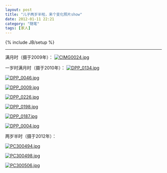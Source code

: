 ```yaml
---
layout: post
title: "儿子两岁半啦，来个变化照片show"
date: 2012-01-11 22:21
category: "随笔"
tags: [家人]
---
```

{% include JB/setup %}

----------------
满月时（摄于2009年）： [![CIMG0024.jpg](http://lh6.ggpht.com/-_KIsNOKWQ3E/Tw2CevbGyOI/AAAAAAAABO0/b2qZb_Ra1Zk/s160-c/CIMG0024.jpg)](https://picasaweb.google.com/102097840827735163841/xsnQpB#5696352568331389154)

一岁时满月时（摄于2010年）： [![DPP_0134.jpg](http://lh3.ggpht.com/-xflR4lcwXRA/Tw2CWIn9kiI/AAAAAAAABOY/eovDF6m5zYQ/s160-c/DPP_0134.jpg)](https://picasaweb.google.com/102097840827735163841/xsnQpB#5696352420477375010)

[![DPP_0046.jpg](http://lh3.ggpht.com/-BSrl_33WBd4/Tw2CU1aOyoI/AAAAAAAABOU/XGVXa6prjhI/s160-c/DPP_0046.jpg)](https://picasaweb.google.com/102097840827735163841/xsnQpB#5696352398139640450)

[![DPP_0009.jpg](http://lh6.ggpht.com/-bqChR3bSIYk/Tw2CTUw3GGI/AAAAAAAABOQ/L1CNRl4R78I/s160-c/DPP_0009.jpg)](https://picasaweb.google.com/102097840827735163841/xsnQpB#5696352372196317282)

[![DPP_0226.jpg](http://lh3.ggpht.com/-q0ZzddA5CIs/Tw2CZjePZdI/AAAAAAAABOk/SaKWYpRZ1MA/s160-c/DPP_0226.jpg)](https://picasaweb.google.com/102097840827735163841/xsnQpB#5696352479223965138)

[![DPP_0198.jpg](http://lh6.ggpht.com/-cL9iuVYMrP0/Tw2CYcTT3nI/AAAAAAAABOg/rggKHIah9AQ/s160-c/DPP_0198.jpg)](https://picasaweb.google.com/102097840827735163841/xsnQpB#5696352460119203442)

[![DPP_0187.jpg](http://lh3.ggpht.com/-YCTv9fdce04/Tw2CXZjsxHI/AAAAAAAABOc/mkXOM6A5tng/s160-c/DPP_0187.jpg)](https://picasaweb.google.com/102097840827735163841/xsnQpB#5696352442202768498)

[![DPP_0004.jpg](http://lh5.ggpht.com/-33V5uduFmeg/Tw2CSMBbhRI/AAAAAAAABOM/Qcj4ZE2EPVc/s160-c/DPP_0004.jpg)](https://picasaweb.google.com/102097840827735163841/xsnQpB#5696352352670024978)

两岁半时（摄于2012年）： 

[![PC300494.jpg](http://lh5.ggpht.com/-_n-zcykRMT0/Tw2CanqtJHI/AAAAAAAABOo/wnDYGkKnCyU/s160-c/PC300494.jpg)](https://picasaweb.google.com/102097840827735163841/xsnQpB#5696352497529857138)

[![PC300498.jpg](http://lh4.ggpht.com/-7sZEDTqkHEw/Tw2Cb42rSjI/AAAAAAAABOs/TYBlNRCdPOc/s160-c/PC300498.jpg)](https://picasaweb.google.com/102097840827735163841/xsnQpB#5696352519323339314)

[![PC300506.jpg](http://lh5.ggpht.com/-4I89NfNFYz8/Tw2CdKlH0MI/AAAAAAAABOw/BEGiSKV3rCw/s160-c/PC300506.jpg)](https://picasaweb.google.com/102097840827735163841/xsnQpB#5696352541261418690)
